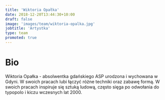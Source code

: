```yaml
---
title: 'Wiktoria Opałka'
date: 2018-12-20T13:44:30+10:00
draft: false
image: 'images/team/wiktoria-opalka.jpg'
jobtitle: 'Artystka'
type: team
promoted: true
---
```


# Bio

Wiktoria Opałka - absolwentka gdańskiego ASP urodzona i wychowana w Gdyni. W swoich pracach lubi łączyć różne techniki oraz zabawę formą. W swoich pracach inspiruje się sztuką ludową, często sięga po odwołania do typopolo i kiczu wczesnych lat 2000.